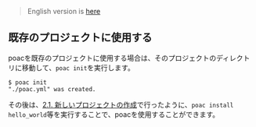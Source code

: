 > English version is [here](https://doc.poac.pm/en/guide/introduce-to-existing-projects.html)

## 既存のプロジェクトに使用する

poacを既存のプロジェクトに使用する場合は、そのプロジェクトのディレクトリに移動して、`poac init`を実行します。
```
$ poac init
"./poac.yml" was created.
```

その後は、[2.1. 新しいプロジェクトの作成](creating-a-new-project.md)で行ったように、`poac install hello_world`等を実行することで、poacを使用することができます。
